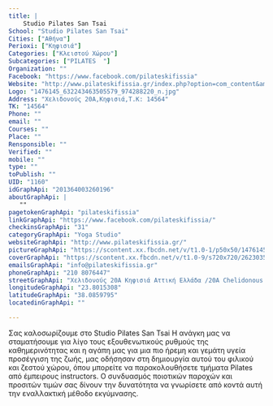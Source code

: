 ```yaml
---
title: |
    Studio Pilates San Tsai
School: "Studio Pilates San Tsai"
Cities: ["Αθήνα"]
Perioxi: ["Κηφισιά"]
Categories: ["Κλειστού Χώρου"]
Subcategories: ["PILATES  "]
Organization: ""
Facebook: "https://www.facebook.com/pilateskifissia"
Website: "http://www.pilateskifissia.gr/index.php?option=com_content&amp;view=frontpage&amp;Itemid=1"
Logo: "1476145_632243463505579_974288220_n.jpg"
Address: "Χελιδονούς 20Α,Κηφισιά,Τ.Κ: 14564"
TK: "14564"
Phone: ""
email: ""
Courses: ""
Place: ""
Rensponsible: ""
Verified: ""
mobile: ""
type: ""
toPublish: ""
UID: "1160"
idGraphApi: "201364003260196"
aboutGraphApi: | 
   ""
pagetokenGraphApi: "pilateskifissia"
linkGraphApi: "https://www.facebook.com/pilateskifissia/"
checkinsGraphApi: "31"
categoryGraphApi: "Yoga Studio"
websiteGraphApi: "http://www.pilateskifissia.gr/"
pictureGraphApi: "https://scontent.xx.fbcdn.net/v/t1.0-1/p50x50/1476145_632243463505579_974288220_n.jpg?oh=b86961b98a3c0416befbd8ea7d8c4d22&amp;oe=5B34DB9E"
coverGraphApi: "https://scontent.xx.fbcdn.net/v/t1.0-9/s720x720/26230350_1731604803569434_3157251315917245549_n.jpg?oh=cee26ac3b666a30181e2f40b00415370&amp;oe=5B09EC6A"
emailsGraphApi: "info@pilateskifissia.gr"
phoneGraphApi: "210 8076447"
streetGraphApi: "Χελιδονούς 20A Κηφισιά Αττική Ελλάδα /20A Chelidonous street, Kifisia, Athens, Greece"
longitudeGraphApi: "23.8015308"
latitudeGraphApi: "38.0859795"
locatedinGraphApi: ""

---
```


Σας καλοσωρίζουμε στο Studio Pilates San Tsai Η ανάγκη μας να σταματήσουμε για λίγο τους εξουθενωτικούς ρυθμούς της καθημερινότητας και η αγάπη μας για μια πιο ήρεμη και γεμάτη υγεία προσέγγιση της ζωής, μας οδήσησαν στη δημιουργία αυτού του φιλικού και ζεστού χώρου, όπου μπορείτε να παρακολουθήσετε τμήματα Pilates από έμπειρους instructors. Ο συνδυασμός ποιοτικών παροχών και προσιτών τιμών σας δίνουν την δυνατότητα να γνωρίσετε από κοντά αυτή την εναλλακτική μέθοδο εκγύμνασης. 

